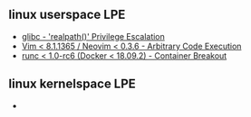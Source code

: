 ## linux userspace LPE

* [glibc - 'realpath()' Privilege Escalation](cve-2018-1000001.md)
* [Vim < 8.1.1365 / Neovim < 0.3.6 - Arbitrary Code Execution](cve-2019-12735.md)
* [runc < 1.0-rc6 (Docker < 18.09.2) - Container Breakout]()

## linux kernelspace LPE

*
